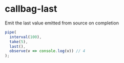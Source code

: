 # callbag-last
Emit the last value emitted from source on completion

```javascript
pipe(
  interval(100),
  take(5),
  last(),
  observe(v => console.log(v)) // 4
);
```
